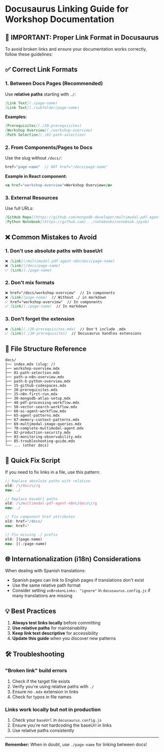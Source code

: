 # Docusaurus Linking Guide for Workshop Documentation

## 🚨 IMPORTANT: Proper Link Format in Docusaurus

To avoid broken links and ensure your documentation works correctly, follow these guidelines:

## ✅ Correct Link Formats

### 1. **Between Docs Pages (Recommended)**
Use **relative paths** starting with `./`:
```markdown
[Link Text](./page-name)
[Link Text](./subfolder/page-name)
```

**Examples:**
```markdown
[Prerequisites](./20-prerequisites)
[Workshop Overview](./workshop-overview)
[Path Selection](./01-path-selection)
```

### 2. **From Components/Pages to Docs**
Use the slug without `/docs/`:
```jsx
href="page-name"  // NOT href="/docs/page-name"
```

**Example in React component:**
```jsx
<a href="workshop-overview">Workshop Overview</a>
```

### 3. **External Resources**
Use full URLs:
```markdown
[GitHub Repo](https://github.com/mongodb-developer/multimodal-pdf-agent-n8n)
[Python Notebook](https://github.com/.../notebooks/notebook.ipynb)
```

## ❌ Common Mistakes to Avoid

### 1. **Don't use absolute paths with baseUrl**
```markdown
❌ [Link](/multimodal-pdf-agent-n8n/docs/page-name)
❌ [Link](/docs/page-name)
✅ [Link](./page-name)
```

### 2. **Don't mix formats**
```markdown
❌ href="/docs/workshop-overview"  // In components
❌ [Link](page-name)  // Without ./ in markdown
✅ href="workshop-overview"  // In components
✅ [Link](./page-name)  // In markdown
```

### 3. **Don't forget the extension**
```markdown
❌ [Link](./20-prerequisites.mdx)  // Don't include .mdx
✅ [Link](./20-prerequisites)  // Docusaurus handles extensions
```

## 📁 File Structure Reference

```
docs/
├── index.mdx (slug: /)
├── workshop-overview.mdx
├── 01-path-selection.mdx
├── path-a-n8n-overview.mdx
├── path-b-python-overview.mdx
├── 15-github-codespaces.mdx
├── 20-prerequisites.mdx
├── 25-n8n-first-run.mdx
├── 30-mongodb-atlas-setup.mdx
├── 40-pdf-processing-workflow.mdx
├── 50-vector-search-workflow.mdx
├── 60-ai-agent-workflow.mdx
├── 65-agent-patterns.mdx
├── 67-memory-context-patterns.mdx
├── 69-multimodal-image-queries.mdx
├── 70-complete-multimodal-agent.mdx
├── 82-production-security.mdx
├── 83-monitoring-observability.mdx
├── 85-troubleshooting-guide.mdx
└── ... (other docs)
```

## 🔧 Quick Fix Script

If you need to fix links in a file, use this pattern:

```javascript
// Replace absolute paths with relative
old: /\/docs\//g
new: ./

// Replace baseUrl paths
old: /\/multimodal-pdf-agent-n8n\/docs\//g
new: ./

// Fix component href attributes
old: href="/docs/
new: href="

// Fix missing ./ prefix
old: ](page-name)
new: ](./page-name)
```

## 🌐 Internationalization (i18n) Considerations

When dealing with Spanish translations:
- Spanish pages can link to English pages if translations don't exist
- Use the same relative path format
- Consider setting `onBrokenLinks: "ignore"` in `docusaurus.config.js` if many translations are missing

## 💡 Best Practices

1. **Always test links locally** before committing
2. **Use relative paths** for maintainability
3. **Keep link text descriptive** for accessibility
4. **Update this guide** when you discover new patterns

## 🛠️ Troubleshooting

### "Broken link" build errors
1. Check if the target file exists
2. Verify you're using relative paths with `./`
3. Ensure no `.mdx` extension in links
4. Check for typos in file names

### Links work locally but not in production
1. Check your `baseUrl` in `docusaurus.config.js`
2. Ensure you're not hardcoding the baseUrl in links
3. Use relative paths consistently

---

**Remember:** When in doubt, use `./page-name` for linking between docs!
